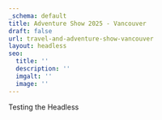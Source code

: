```yaml
---
_schema: default
title: Adventure Show 2025 - Vancouver
draft: false
url: travel-and-adventure-show-vancouver
layout: headless
seo:
  title: ''
  description: ''
  imgalt: ''
  image: ''
---
```

Testing the Headless

<script type="text/javascript" src="https://form.jotform.com/jsform/200485987777172"></script>